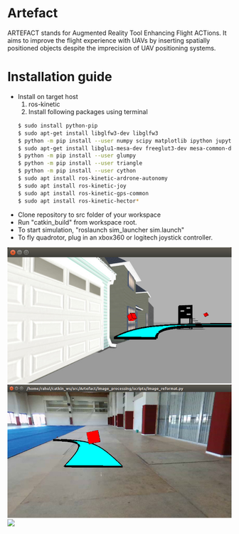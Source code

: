# Artefact

ARTEFACT stands for Augmented Reality Tool Enhancing Flight ACTions.
It aims to improve the flight experience with UAVs by inserting  spatially positioned objects despite the imprecision of UAV positioning systems.

# Installation guide

+ Install on target host
	1. ros-kinetic
	2. Install following packages using terminal
	```sh
	$ sudo install python-pip
	$ sudo apt-get install libglfw3-dev libglfw3
	$ python -m pip install --user numpy scipy matplotlib ipython jupyter pandas sympy nose
	$ sudo apt-get install libglu1-mesa-dev freeglut3-dev mesa-common-dev
	$ python -m pip install --user glumpy
	$ python -m pip install --user triangle
	$ python -m pip install --user cython
	$ sudo apt install ros-kinetic-ardrone-autonomy
	$ sudo apt install ros-kinetic-joy
	$ sudo apt install ros-kinetic-gps-common
	$ sudo apt install ros-kinetic-hector*
	```
+ Clone repository to src folder of your workspace
+ Run "catkin_build" from workspace root. 
+ To start simulation, "roslaunch sim_launcher sim.launch"
+ To fly quadrotor, plug in an xbox360 or logitech joystick controller.

![](resources/index.jpeg)
![](resources/index1.jpeg)
![](resource/index2.jpeg)